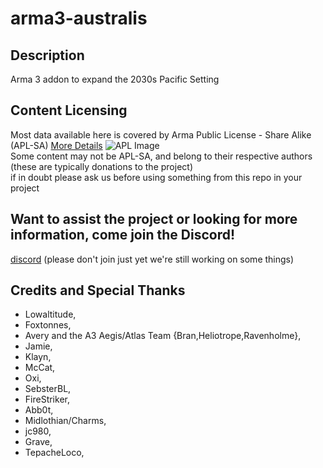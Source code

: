 # arma3-australis

## Description
Arma 3 addon to expand the 2030s Pacific Setting

## Content Licensing
Most data available here is covered by Arma Public License - Share Alike (APL-SA) [More Details](https://www.bohemia.net/community/licenses/arma-public-license-share-alike) ![APL Image](https://data.bistudio.com/images/license/APL-SA.png)  
Some content may not be APL-SA, and belong to their respective authors (these are typically donations to the project)  
if in doubt please ask us before using something from this repo in your project


## Want to assist the project or looking for more information, come join the Discord!
[discord](https://discord.gg/Bang9sA) (please don't join just yet we're still working on some things)

## Credits and Special Thanks
 - Lowaltitude,
 - Foxtonnes,
 - Avery and the A3 Aegis/Atlas Team {Bran,Heliotrope,Ravenholme},
 - Jamie,
 - Klayn,
 - McCat,
 - Oxi,
 - SebsterBL,
 - FireStriker,
 - Abb0t,
 - Midlothian/Charms,
 - jc980,
 - Grave,
 - TepacheLoco,
